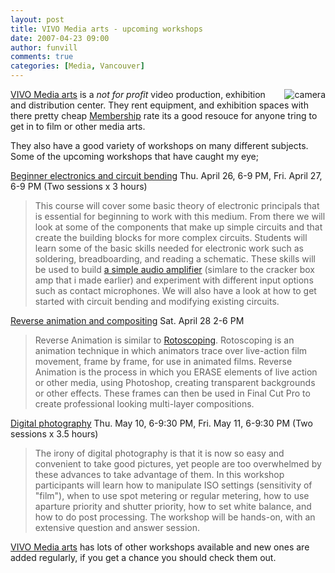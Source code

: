 ```yaml
---
layout: post
title: VIVO Media arts - upcoming workshops
date: 2007-04-23 09:00
author: funvill
comments: true
categories: [Media, Vancouver]
---
```

<a href="http://vivomediaarts.com/"><img src="http://blog.abluestar.com/public/uploads/2007/04/d50.thumbnail.jpg" alt="camera" align="right" /></a><a href="http://vivomediaarts.com/">VIVO Media arts</a> is a <em>not for profit </em>video production, exhibition and distribution center. They rent equipment, and exhibition spaces with there pretty cheap <a href="http://videoinstudios.com/membership.php">Membership</a> rate its a good resouce for anyone tring to get in to film or other media arts.

They also have a good variety of workshops on many different subjects.
Some of the upcoming workshops that have caught my eye;

<a href="http://videoinstudios.com/edu_index.php" aiotarget="false" aiotitle="Beginner electronics and circuit bending Thu. April 26, 6-9 PM, Fri. April 27, 6-9 PM (Two sessions x 3 hours)">Beginner electronics and circuit bending</a>
Thu. April 26, 6-9 PM, Fri. April 27, 6-9 PM (Two sessions x 3 hours)
<blockquote>This course will cover some basic theory of electronic principals that is essential for beginning to work with this medium. From there we will look at some of the components that make up simple circuits and that create the building blocks for more complex circuits. Students will learn some of the basic skills needed for electronic work such as soldering, breadboarding, and reading a schematic. These skills will be used to build <a href="http://blog.abluestar.com/project-the-5-cracker-box-ipod-amplifier/">a simple audio amplifier</a> (simlare to the cracker box amp that i made earlier) and experiment with different input options such as contact microphones. We will also have a look at how to get started with circuit bending and modifying existing circuits.</blockquote>
<a href="http://videoinstudios.com/edu_index.php">Reverse animation and compositing</a>
Sat. April 28 2-6 PM
<blockquote>Reverse Animation is similar to <a href="http://en.wikipedia.org/wiki/Rotoscope">Rotoscoping</a>. Rotoscoping is an animation technique in which animators trace over live-action film movement, frame by frame, for use in animated films. Reverse Animation is the process in which you ERASE elements of live action or other media, using Photoshop, creating transparent backgrounds or other effects. These frames can then be used in Final Cut Pro to create professional looking multi-layer compositions.</blockquote>
<a href="http://videoinstudios.com/edu_index.php">Digital photography</a>
Thu. May 10, 6-9:30 PM, Fri. May 11, 6-9:30 PM (Two sessions x 3.5 hours)
<blockquote>The irony of digital photography is that it is now so easy and convenient to take good pictures, yet people are too overwhelmed by these advances to take advantage of them. In this workshop participants will learn how to manipulate ISO settings (sensitivity of "film"), when to use spot metering or regular metering, how to use aparture priority and shutter priority, how to set white balance, and how to do post processing. The workshop will be hands-on, with an extensive question and answer session.</blockquote>
<a href="http://vivomediaarts.com/">VIVO Media arts</a> has lots of other workshops available and new ones are added regularly, if you get a chance you should check them out.
